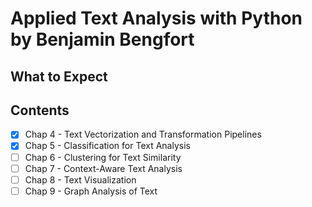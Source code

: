 # Applied Text Analysis with Python by Benjamin Bengfort


## What to Expect



## Contents

- [X] Chap 4 - Text Vectorization and Transformation Pipelines 
- [X] Chap 5 - Classification for Text Analysis
- [ ] Chap 6 - Clustering for Text Similarity
- [ ] Chap 7 - Context-Aware Text Analysis
- [ ] Chap 8 - Text Visualization
- [ ] Chap 9 - Graph Analysis of Text
